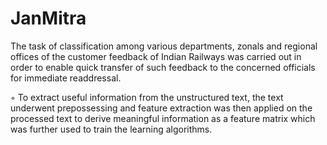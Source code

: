 # JanMitra
The task of classification among various departments, zonals and regional offices of the customer feedback of Indian Railways was carried out in order to enable quick transfer of such feedback to the concerned officials for immediate readdressal.

◦ To extract useful information from the unstructured text, the text underwent prepossessing and feature extraction was then applied on the processed text to derive meaningful information as a feature matrix which was further used to train the learning algorithms.
